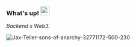 ### What's up!&nbsp;<img src="https://github.com/rajput2107/rajput2107/blob/master/Assets/Earth.gif" width="24px">
<em> Backend x Web3. </em>

![Jax-Teller-sons-of-anarchy-32771172-500-230](https://github.com/RitamSamant/RitamSamant/assets/91908473/24787b58-e913-4101-ac13-bcbf98aded65)

 <br/>


